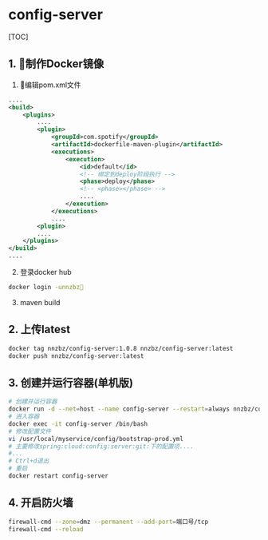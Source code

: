 # config-server

[TOC]

## 1. 制作Docker镜像

1. 编辑pom.xml文件

```xml
....
<build>
    <plugins>
        ....
        <plugin>
            <groupId>com.spotify</groupId>
            <artifactId>dockerfile-maven-plugin</artifactId>
            <executions>
                <execution>
                    <id>default</id>
                    <!-- 绑定到deploy阶段执行 -->
                    <phase>deploy</phase>
                    <!-- <phase></phase> -->
                    ....
                </execution>
            </executions>
            ....
        <plugin>
        ....
    </plugins>
</build>
....
```

2. 登录docker hub

```sh
docker login -unnzbz
```

3. maven build

## 2. 上传latest

```sh
docker tag nnzbz/config-server:1.0.8 nnzbz/config-server:latest
docker push nnzbz/config-server:latest
```

## 3. 创建并运行容器(单机版)

```sh
# 创建并运行容器
docker run -d --net=host --name config-server --restart=always nnzbz/config-server
# 进入容器
docker exec -it config-server /bin/bash
# 修改配置文件
vi /usr/local/myservice/config/bootstrap-prod.yml
# 主要修改spring:cloud:config:server:git:下的配置项....
#...
# Ctrl+d退出
# 重启
docker restart config-server
```

## 4. 开启防火墙

```sh
firewall-cmd --zone=dmz --permanent --add-port=端口号/tcp
firewall-cmd --reload
```